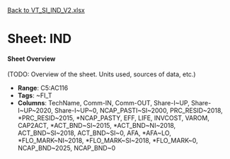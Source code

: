 [Back to VT_SI_IND_V2.xlsx](README.md)

# Sheet: IND

#### Sheet Overview

(TODO: Overview of the sheet. Units used, sources of data, etc.)

- **Range**: C5:AC116
- **Tags**: ~FI_T
- **Columns**: TechName, Comm-IN, Comm-OUT, Share-I~UP, Share-I~UP~2020, Share-I~UP~0, NCAP_PASTI~SI~2000, PRC_RESID~2018, *PRC_RESID~2015, *NCAP_PASTY, EFF, LIFE, INVCOST, VAROM, CAP2ACT, *ACT_BND~SI~2015, *ACT_BND~NI~2018, ACT_BND~SI~2018, ACT_BND~SI~0, AFA, *AFA~LO, *FLO_MARK~NI~2018, *FLO_MARK~SI~2018, *FLO_MARK~0, NCAP_BND~2025, NCAP_BND~0

